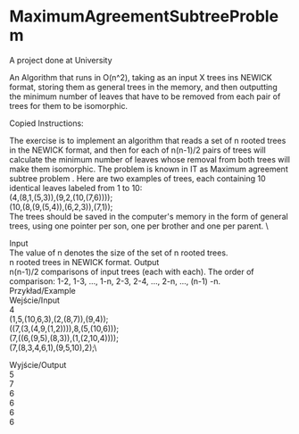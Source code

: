 # MaximumAgreementSubtreeProblem
A project done at University

An Algorithm that runs in O(n^2), taking as an input X trees ins NEWICK format, storing them as general trees in the memory, and then outputting the minimum number of leaves that have to be removed from each pair of trees for them to be isomorphic.

Copied Instructions:

The exercise is to implement an algorithm that reads a set of n rooted trees in the NEWICK format, and then for each of n(n-1)/2 pairs of trees will calculate the minimum number of leaves whose removal from both trees will make them isomorphic. The problem is known in IT as Maximum agreement subtree problem . Here are two examples of trees, each containing 10 identical leaves labeled from 1 to 10:\
(4,(8,1,(5,3)),(9,2,(10,(7,6))));\
(10,(8,(9,(5,4)),(6,2,3)),(7,1));\
The trees should be saved in the computer's memory in the form of general trees, using one pointer per son, one per brother and one per parent. \

Input\
The value of n denotes the size of the set of n rooted trees.\
n rooted trees in NEWICK format.
Output\
n(n-1)/2 comparisons of input trees (each with each). The order of comparison: 1-2, 1-3, ..., 1-n, 2-3, 2-4, ..., 2-n, ..., (n-1) -n.\
Przykład/Example\
Wejście/Input\
4\
(1,5,(10,6,3),(2,(8,7)),(9,4));\
((7,(3,(4,9,(1,2)))),8,(5,(10,6)));\
(7,((6,(9,5),(8,3)),(1,(2,10,4))));\
(7,(8,3,4,6,1),(9,5,10),2);\

Wyjście/Output\
5\
7\
6\
6\
6\
6
